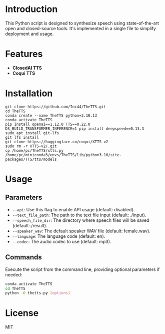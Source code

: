 # Introduction

This Python script is designed to synthesize speech using state-of-the-art open and closed-source tools. It's implemented in a single file to simplify deployment and usage.

# Features

- **ClosedAI TTS**
- **Coqui TTS**

# Installation

```
git clone https://github.com/Inc44/TheTTS.git
cd TheTTS
conda create --name TheTTS python=3.10.13
conda activate TheTTS
pip install openai==1.12.0 TTS==0.22.0
DS_BUILD_TRANSFORMER_INFERENCE=1 pip install deepspeed==0.13.3
sudo apt install git-lfs
git lfs install
git clone https://huggingface.co/coqui/XTTS-v2
sudo rm -r XTTS-v2/.git
cp /home/pc/TheTTS/xtts.py /home/pc/miniconda3/envs/TheTTS/lib/python3.10/site-packages/TTS/tts/models
```

# Usage

## Parameters

- `--api`: Use this flag to enable API usage (default: disabled).
- `--text_file_path`: The path to the text file input (default: ./input).
- `--speech_file_dir`: The directory where speech files will be saved (default:./result).
- `--speaker_wav`: The default speaker WAV file (default: female.wav).
- `--language`: The language code (default: en).
- `--codec`: The audio codec to use (default: mp3).

## Commands

Execute the script from the command line, providing optional parameters if needed:

```bash
conda activate TheTTS
cd TheTTS
python -O thetts.py [options]
```

# License

MIT
